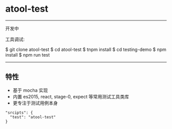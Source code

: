 # atool-test

---
 
 开发中
 
 工具调试:
 
 $ git clone atool-test
 $ cd atool-test
 $ tnpm install
 $ cd testing-demo
 $ npm install
 $ npm run test
 
---

## 特性

- 基于 mocha 实现
- 内置 es2015, react, stage-0, expect 等常用测试工具类库 
- 更专注于测试用例本身


```
"srcipts": {
  "test": "atool-test"
}

```